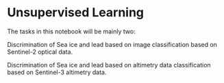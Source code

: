 #  Unsupervised Learning

The tasks in this notebook will be mainly two:

Discrimination of Sea ice and lead based on image classification based on Sentinel-2 optical data.

Discrimination of Sea ice and lead based on altimetry data classification based on Sentinel-3 altimetry data.

